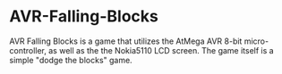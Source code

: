 # AVR-Falling-Blocks
AVR Falling Blocks is a game that utilizes the AtMega AVR 8-bit micro-controller, as well as the the Nokia5110 LCD screen. The game itself is a simple "dodge the blocks" game. 
